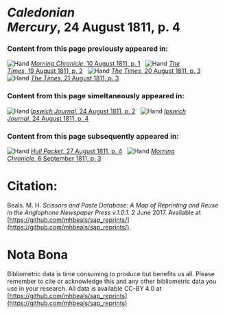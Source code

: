 # *Caledonian Mercury*, 24 August 1811, p. 4  
  
### Content from this page previously appeared in:  
![Hand](http://scissorsandpaste.net/wp-content/uploads/2017/06/smallhandpointer.png) [*Morning Chronicle*, 10 August 1811, p. 1](https://mhbeals.github.io/sap_html/Morning-Chronicle/Morning-Chronicle-10-August-1811-p-1)  
![Hand](http://scissorsandpaste.net/wp-content/uploads/2017/06/smallhandpointer.png) [*The Times*, 19 August 1811, p. 2](https://mhbeals.github.io/sap_html/The-Times/The-Times-19-August-1811-p-2)  
![Hand](http://scissorsandpaste.net/wp-content/uploads/2017/06/smallhandpointer.png) [*The Times*, 20 August 1811, p. 3](https://mhbeals.github.io/sap_html/The-Times/The-Times-20-August-1811-p-3)  
![Hand](http://scissorsandpaste.net/wp-content/uploads/2017/06/smallhandpointer.png) [*The Times*, 21 August 1811, p. 3](https://mhbeals.github.io/sap_html/The-Times/The-Times-21-August-1811-p-3)  
  
### Content from this page simeltaneously appeared in:  
![Hand](http://scissorsandpaste.net/wp-content/uploads/2017/06/smallhandpointer.png) [*Ipswich Journal*, 24 August 1811, p. 2](https://mhbeals.github.io/sap_html/Ipswich-Journal/Ipswich-Journal-24-August-1811-p-2)  
![Hand](http://scissorsandpaste.net/wp-content/uploads/2017/06/smallhandpointer.png) [*Ipswich Journal*, 24 August 1811, p. 4](https://mhbeals.github.io/sap_html/Ipswich-Journal/Ipswich-Journal-24-August-1811-p-4)  
  
### Content from this page subsequently appeared in:  
![Hand](http://scissorsandpaste.net/wp-content/uploads/2017/06/smallhandpointer.png) [*Hull Packet*, 27 August 1811, p. 4](https://mhbeals.github.io/sap_html/Hull-Packet/Hull-Packet-27-August-1811-p-4)  
![Hand](http://scissorsandpaste.net/wp-content/uploads/2017/06/smallhandpointer.png) [*Morning Chronicle*, 6 September 1811, p. 3](https://mhbeals.github.io/sap_html/Morning-Chronicle/Morning-Chronicle-6-September-1811-p-3)  


# Citation: 

Beals. M. H. *Scissors and Paste Database: A Map of Reprinting and Reuse in the Anglophone Newspaper Press v.1.0.1.* 2 June 2017. Available at [https://github.com/mhbeals/sap_reprints/](https://github.com/mhbeals/sap_reprints/). 

# Nota Bona

Bibliometric data is time consuming to produce but benefits us all. Please remember to cite or acknowledge this and any other bibliometric data you use in your research. All data is available CC-BY 4.0 at [https://github.com/mhbeals/sap_reprints](https://github.com/mhbeals/sap_reprints)